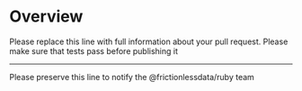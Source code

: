 # Overview

Please replace this line with full information about your pull request. Please make sure that tests pass before publishing it

---

Please preserve this line to notify the @frictionlessdata/ruby team
